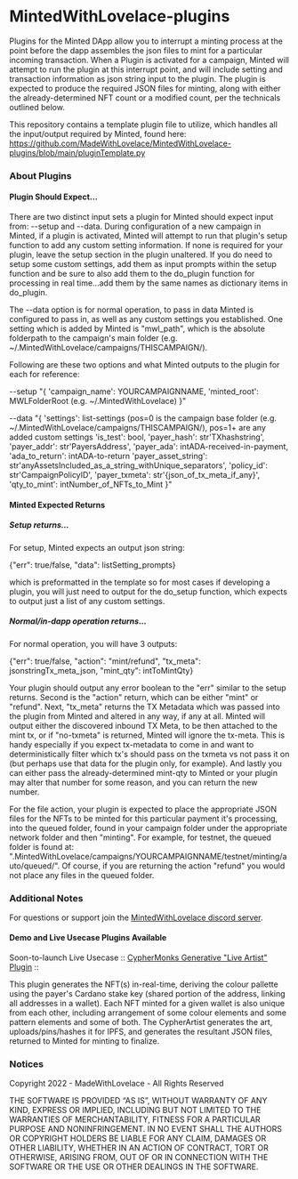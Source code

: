 # MintedWithLovelace-plugins

Plugins for the Minted DApp allow you to interrupt a minting process at the point before the dapp assembles the json files to mint for a particular incoming transaction. When a Plugin is activated for a campaign, Minted will attempt to run the plugin at this interrupt point, and will include setting and transaction information as json string input to the plugin. The plugin is expected to produce the required JSON files for minting, along with either the already-determined NFT count or a modified count, per the technicals outlined below.

This repository contains a template plugin file to utilize, which handles all the input/output required by Minted, found here: https://github.com/MadeWithLovelace/MintedWithLovelace-plugins/blob/main/pluginTemplate.py

### About Plugins
#### Plugin Should Expect...

There are two distinct input sets a plugin for Minted should expect input from: --setup and --data. During configuration of a new campaign in Minted, if a plugin is activated, Minted will attempt to run that plugin's setup function to add any custom setting information. If none is required for your plugin, leave the setup section in the plugin unaltered. If you do need to setup some custom settings, add them as input prompts within the setup function and be sure to also add them to the do_plugin function for processing in real time...add them by the same names as dictionary items in do_plugin.

The --data option is for normal operation, to pass in data Minted is configured to pass in, as well as any custom settings you established. One setting which is added by Minted is "mwl_path", which is the absolute folderpath to the campaign's main folder (e.g. ~/.MintedWithLovelace/campaigns/THISCAMPAIGN/). 

Following are these two options and what Minted outputs to the plugin for each for reference:

--setup 
"{
  'campaign_name': YOURCAMPAIGNNAME,
  'minted_root': MWLFolderRoot (e.g. ~/.MintedWithLovelace)
}"

--data 
"{
    'settings': list-settings (pos=0 is the campaign base folder (e.g. ~/.MintedWithLovelace/campaigns/THISCAMPAIGN/), pos=1+ are any added custom settings
    'is_test': bool,
    'payer_hash': str'TXhashstring',
    'payer_addr': str'PayersAddress',
    'payer_ada': intADA-received-in-payment,
    'ada_to_return': intADA-to-return
    'payer_asset_string': str'anyAssetsIncluded_as_a_string_withUnique_separators',
    'policy_id': str'CampaignPolicyID',
    'payer_txmeta': str'{json_of_tx_meta_if_any}',
    'qty_to_mint': intNumber_of_NFTs_to_Mint
}"


#### Minted Expected Returns

##### Setup returns...

For setup, Minted expects an output json string:

  {"err": true/false, "data": listSetting_prompts}

which is preformatted in the template so for most cases if developing a plugin, you will just need to output for the do_setup function, which expects to output just a list of any custom settings.

##### Normal/in-dapp operation returns...

For normal operation, you will have 3 outputs:

  {"err": true/false, "action": "mint/refund", "tx_meta": jsonstringTx_meta_json, "mint_qty": intToMintQty}

Your plugin should output any error boolean to the "err" similar to the setup returns. Second is the "action" return, which can be either "mint" or "refund". Next, "tx_meta" returns the TX Metadata which was passed into the plugin from Minted and altered in any way, if any at all. Minted will output either the discovered inbound TX Meta, to be then attached to the mint tx, or if "no-txmeta" is returned, Minted will ignore the tx-meta. This is handy especially if you expect tx-metadata to come in and want to deterministically filter which tx's should pass on the txmeta vs not pass it on (but perhaps use that data for the plugin only, for example). And lastly you can either pass the already-determined mint-qty to Minted or your plugin may alter that number for some reason, and you can return the new number. 

For the file action, your plugin is expected to place the appropriate JSON files for the NFTs to be minted for this particular payment it's processing, into the queued folder, found in your campaign folder under the appropriate network folder and then "minting".  For example, for testnet, the queued folder is found at: ".MintedWithLovelace/campaigns/YOURCAMPAIGNNAME/testnet/minting/auto/queued/".  Of course, if you are returning the action "refund" you would not place any files in the queued folder.

### Additional Notes

For questions or support join the [MintedWithLovelace discord server](https://mintedwithlovelace.com).

#### Demo and Live Usecase Plugins Available

Soon-to-launch Live Usecase :: [CypherMonks Generative "Live Artist" Plugin](https://github.com/MadeWithLovelace/MintedWithLovelace-plugins/blob/main/live-usecases/artistCypherMonks.py) ::

This plugin generates the NFT(s) in-real-time, deriving the colour pallette using the payer's Cardano stake key (shared portion of the address, linking all addresses in a wallet). Each NFT minted for a given wallet is also unique from each other, including arrangement of some colour elements and some pattern elements and some of both. The CypherArtist generates the art, uploads/pins/hashes it for IPFS, and generates the resultant JSON files, returned to Minted for minting to finalize.

### Notices

Copyright 2022 - MadeWithLovelace - All Rights Reserved

THE SOFTWARE IS PROVIDED “AS IS”, WITHOUT WARRANTY OF ANY KIND, EXPRESS OR IMPLIED, INCLUDING BUT NOT LIMITED TO THE WARRANTIES OF MERCHANTABILITY, FITNESS FOR A PARTICULAR PURPOSE AND NONINFRINGEMENT. IN NO EVENT SHALL THE AUTHORS OR COPYRIGHT HOLDERS BE LIABLE FOR ANY CLAIM, DAMAGES OR OTHER LIABILITY, WHETHER IN AN ACTION OF CONTRACT, TORT OR OTHERWISE, ARISING FROM, OUT OF OR IN CONNECTION WITH THE SOFTWARE OR THE USE OR OTHER DEALINGS IN THE SOFTWARE.
